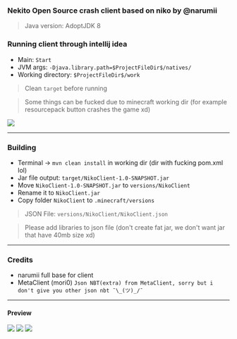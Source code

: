 ### Nekito Open Source crash client based on niko by @narumii 


> Java version: AdoptJDK 8



### Running client through intellij idea
- Main: `Start`
- JVM args: `-Djava.library.path=$ProjectFileDir$/natives/`
- Working directory: `$ProjectFileDir$/work`

> Clean `target` before running

> Some things can be fucked due to minecraft working dir (for example resourcepack button crashes the game xd)


![](https://i.imgur.com/1ttvVCZ.png)

--- 

### Building
- Terminal -> `mvn clean install` in working dir (dir with fucking pom.xml lol)
- Jar file output:  `target/NikoClient-1.0-SNAPSHOT.jar`
- Move `NikoClient-1.0-SNAPSHOT.jar` to `versions/NikoClient`
- Rename it to `NikoClient.jar`
- Copy folder `NikoClient` to `.minecraft/versions`

> JSON File: `versions/NikoClient/NikoClient.json`

> Please add libraries to json file (don't create fat jar, we don't want jar that have 40mb size xd)

---

### Credits
- narumii full base for client
- MetaClient (mori0) `Json NBT(extra) from MetaClient, sorry but i don't give you other json nbt ¯\_(ツ)_/¯`
---

#### Preview

![](https://i.imgur.com/ZlXz3yL.png)
![](https://i.imgur.com/89hJYV7.png)
![](https://i.imgur.com/gPkWI1l.png)
